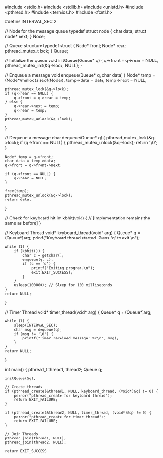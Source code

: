 #include <stdio.h>
#include <stdlib.h>
#include <unistd.h>
#include <pthread.h>
#include <termios.h>
#include <fcntl.h>

#define INTERVAL_SEC 2

// Node for the message queue
typedef struct node {
    char data;
    struct node* next;
} Node;

// Queue structure
typedef struct {
    Node* front;
    Node* rear;
    pthread_mutex_t lock;
} Queue;

// Initialize the queue
void initQueue(Queue* q) {
    q->front = q->rear = NULL;
    pthread_mutex_init(&q->lock, NULL);
}

// Enqueue a message
void enqueue(Queue* q, char data) {
    Node* temp = (Node*)malloc(sizeof(Node));
    temp->data = data;
    temp->next = NULL;

    pthread_mutex_lock(&q->lock);
    if (q->rear == NULL) {
        q->front = q->rear = temp;
    } else {
        q->rear->next = temp;
        q->rear = temp;
    }
    pthread_mutex_unlock(&q->lock);
}

// Dequeue a message
char dequeue(Queue* q) {
    pthread_mutex_lock(&q->lock);
    if (q->front == NULL) {
        pthread_mutex_unlock(&q->lock);
        return '\0';
    }

    Node* temp = q->front;
    char data = temp->data;
    q->front = q->front->next;

    if (q->front == NULL) {
        q->rear = NULL;
    }

    free(temp);
    pthread_mutex_unlock(&q->lock);
    return data;
}

// Check for keyboard hit
int kbhit(void) {
    // [Implementation remains the same as before]
}

// Keyboard Thread
void* keyboard_thread(void* arg) {
    Queue* q = (Queue*)arg;
    printf("Keyboard thread started. Press 'q' to exit.\n");

    while (1) {
        if (kbhit()) {
            char c = getchar();
            enqueue(q, c);
            if (c == 'q') {
                printf("Exiting program.\n");
                exit(EXIT_SUCCESS);
            }
        }
        usleep(100000); // Sleep for 100 milliseconds
    }
    return NULL;
}

// Timer Thread
void* timer_thread(void* arg) {
    Queue* q = (Queue*)arg;

    while (1) {
        sleep(INTERVAL_SEC);
        char msg = dequeue(q);
        if (msg != '\0') {
            printf("Timer received message: %c\n", msg);
        }
    }
    return NULL;
}

int main() {
    pthread_t thread1, thread2;
    Queue q;

    initQueue(&q);

    // Create threads
    if (pthread_create(&thread1, NULL, keyboard_thread, (void*)&q) != 0) {
        perror("pthread_create for keyboard thread");
        return EXIT_FAILURE;
    }

    if (pthread_create(&thread2, NULL, timer_thread, (void*)&q) != 0) {
        perror("pthread_create for timer thread");
        return EXIT_FAILURE;
    }

    // Join Threads
    pthread_join(thread1, NULL);
    pthread_join(thread2, NULL);

    return EXIT_SUCCESS
